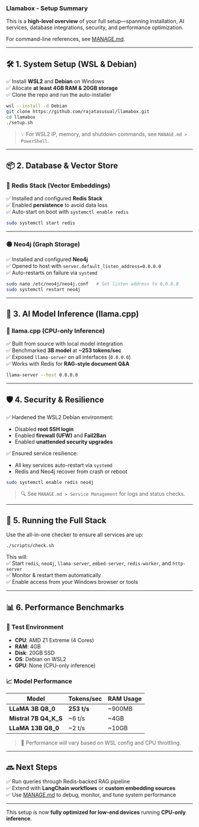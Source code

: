 ### **Llamabox - Setup Summary**  

This is a **high-level overview** of your full setup—spanning installation, AI services, database integrations, security, and performance optimization.  

For command-line references, see [MANAGE.md](/docs/MANAGE.md).

---

## 🛠 1. System Setup (WSL & Debian)  
✅ Install **WSL2** and **Debian** on Windows  
✅ Allocate **at least 4GB RAM & 20GB storage**  
✅ Clone the repo and run the auto-installer  

```bash
wsl --install -d Debian
git clone https://github.com/rajatasusual/llamabox.git
cd llamabox
./setup.sh
```

> 💡 For WSL2 IP, memory, and shutdown commands, see `MANAGE.md > PowerShell`.

---

## 📦 2. Database & Vector Store  

### 🔴 **Redis Stack (Vector Embeddings)**  
✅ Installed and configured **Redis Stack**  
✅ Enabled **persistence** to avoid data loss  
✅ Auto-start on boot with `systemctl enable redis`  

```bash
sudo systemctl start redis
```

---

### 🟢 **Neo4j (Graph Storage)**  
✅ Installed and configured **Neo4j**  
✅ Opened to host with `server.default_listen_address=0.0.0.0`  
✅ Auto-restarts on failure via `systemd`  

```bash
sudo nano /etc/neo4j/neo4j.conf   # Set listen address to 0.0.0.0
sudo systemctl restart neo4j
```

---

## 🧠 3. AI Model Inference (llama.cpp)  

### 🤖 **llama.cpp (CPU-only Inference)**  
✅ Built from source with local model integration  
✅ Benchmarked **3B model** at **~253 tokens/sec**  
✅ Exposed `llama-server` on all interfaces (`0.0.0.0`)  
✅ Works with Redis for **RAG-style document Q&A**  

```bash
llama-server --host 0.0.0.0
```

---

## 🛡 4. Security & Resilience  

✅ Hardened the WSL2 Debian environment:  
- Disabled **root SSH login**  
- Enabled **firewall (UFW)** and **Fail2Ban**  
- Enabled **unattended security upgrades**  

✅ Ensured service resilience:  
- All key services auto-restart via `systemd`  
- Redis and Neo4j recover from crash or reboot  

```bash
sudo systemctl enable redis neo4j
```

> 🔍 See `MANAGE.md > Service Management` for logs and status checks.

---

## 🚀 5. Running the Full Stack  

Use the all-in-one checker to ensure all services are up:

```bash
./scripts/check.sh
```

This will:  
✅ Start `redis`, `neo4j`, `llama-server`, `embed-server`, `redis-worker`, and `http-server`  
✅ Monitor & restart them automatically  
✅ Enable access from your Windows browser or tools  

---

## 📊 6. Performance Benchmarks  

### 🧪 Test Environment  
- **CPU**: AMD Z1 Extreme (4 Cores)  
- **RAM**: 4GB  
- **Disk**: 20GB SSD  
- **OS**: Debian on WSL2  
- **GPU**: None (CPU-only inference)  

### 📈 Model Performance  

| Model                 | Tokens/sec | RAM Usage |
|----------------------|------------|-----------|
| **LLaMA 3B Q8_0**     | **253 t/s** | ~900MB    |
| **Mistral 7B Q4_K_S** | ~6 t/s     | ~4GB      |
| **LLaMA 13B Q8_0**    | ~2 t/s     | ~10GB     |

> 🧠 Performance will vary based on WSL config and CPU throttling.  

---

## 🔜 Next Steps  

✅ Run queries through Redis-backed RAG pipeline  
✅ Extend with **LangChain workflows** or **custom embedding sources**  
✅ Use [MANAGE.md](./MANAGE.md) to debug, monitor, and tune system performance  

---

This setup is now **fully optimized for low-end devices** running **CPU-only inference**.